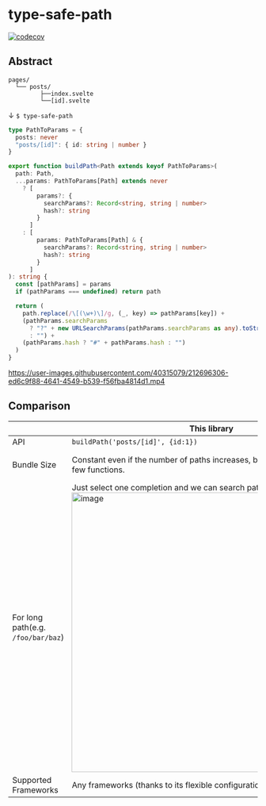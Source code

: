 # type-safe-path

[![codecov](https://codecov.io/gh/KoichiKiyokawa/type-safe-path/branch/main/graph/badge.svg?token=61F6FRPXKN)](https://codecov.io/gh/KoichiKiyokawa/type-safe-path)

## Abstract

```
pages/
  └── posts/
         ├──index.svelte
         └──[id].svelte
```

↓ `$ type-safe-path`

```ts
type PathToParams = {
  posts: never
  "posts/[id]": { id: string | number }
}

export function buildPath<Path extends keyof PathToParams>(
  path: Path,
  ...params: PathToParams[Path] extends never
    ? [
        params?: {
          searchParams?: Record<string, string | number>
          hash?: string
        }
      ]
    : [
        params: PathToParams[Path] & {
          searchParams?: Record<string, string | number>
          hash?: string
        }
      ]
): string {
  const [pathParams] = params
  if (pathParams === undefined) return path

  return (
    path.replace(/\[(\w+)\]/g, (_, key) => pathParams[key]) +
    (pathParams.searchParams
      ? "?" + new URLSearchParams(pathParams.searchParams as any).toString()
      : "") +
    (pathParams.hash ? "#" + pathParams.hash : "")
  )
}
```

https://user-images.githubusercontent.com/40315079/212696306-ed6c9f88-4641-4549-b539-f56fba4814d1.mp4

## Comparison

|                                    | This library                                                                                                                                                                                              | [pathpida](https://github.com/aspida/pathpida)                      |
| ---------------------------------- | --------------------------------------------------------------------------------------------------------------------------------------------------------------------------------------------------------- | ------------------------------------------------------------------- |
| API                                | <code>buildPath('posts/[id]', {id:1})</code>                                                                                                                                                              | <code>pagesPath.posts.\_id(1).$url()</code>                         |
| Bundle Size                        | Constant even if the number of paths increases, because it only generates few functions.                                                                                                                  | Increases as paths increase, because it generates a big object.     |
| For long path(e.g. `/foo/bar/baz`) | Just select one completion and we can search path like fuzzy<br><img width="564" alt="image" src="https://user-images.githubusercontent.com/40315079/213208755-c5f80f43-d59d-4a14-be76-da7316fb58bb.png"> | Needs to push `.` key many times for `pagesPath.foo.bar.baz.$url()` |
| Supported Frameworks               | Any frameworks (thanks to its flexible configuration)                                                                                                                                                     | Next.js, Nuxt.js                                                    |
